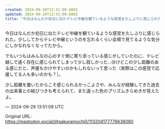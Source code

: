 ```yaml
---
created: 2024-09-26T13:51:09.686Z
updated: 2024-09-26T13:51:09.686Z
title: "今日はなんだか初日に似たテレビ中継を観ているような感覚を久しぶりに感じられた。少[...]"
---
```


<p>今日はなんだか初日に似たテレビ中継を観ているような感覚を久しぶりに感じられた。少ししてからテレビ中継というのを忘れるくらい会場で見てるような気分にしかなれなくなってたから。</p><p>でもいつもはみんなの心のすぐ側に寄り添っている感じがしていたのに、テレビ越しで遠く存在に感じられてしまって少し寂しかった…😢けどこの少し距離のある感じだと、声援もかけやすいのかもしれないって思った（実際はこの感覚で応援してる人も多いのかも？）。</p><p>少し距離を置いたからこそ感じられるかっこよさや、みんなが経験してきた過去の出来事との結びつきも考えられて、また違った色のプリズムきらめきが見えたよ。</p>

&mdash; 2024-09-26 13:51:09 UTC

Original URL: https://mastodon.social/@sakuramochi0/113204177776638080
